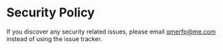 # Security Policy

If you discover any security related issues, please email qmerfp@me.com instead of using the issue tracker.
